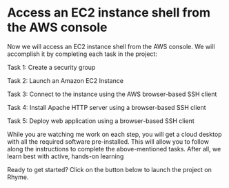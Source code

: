 # Access an EC2 instance shell from the AWS console

Now we will access an EC2 instance shell from the AWS console. We will accomplish it by completing each task in the project:

Task 1: Create a security group

Task 2: Launch an Amazon EC2 Instance

Task 3: Connect to the instance using the AWS browser-based SSH client

Task 4: Install Apache HTTP server using a browser-based SSH client

Task 5: Deploy web application using a browser-based SSH client

While you are watching me work on each step, you will get a cloud desktop with all the required software pre-installed. This will allow you to follow along the instructions to complete the above-mentioned tasks. After all, we learn best with active, hands-on learning

Ready to get started? Click on the button below to launch the project on Rhyme.
